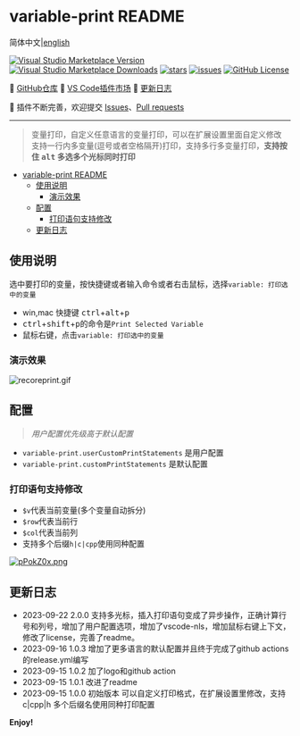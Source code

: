 <!--
 * @Author: nicheface nicheface@outlook.com
 * @Date: 2023-09-15 14:29:41
 * @LastEditors: nicheface nicheface@outlook.com
 * @LastEditTime: 2023-09-22 10:03:19
 * @FilePath: \\variable-print\\README.md
-->
<!--
 * @Author: gyg nicheface@outlook.com
 * @Date: 2023-09-15 14:29:41
 * @LastEditors: nicheface nicheface@outlook.com
 * @LastEditTime: 2023-09-22 09:49:13
 * @FilePath: \\variable-print\\README.md
-->
# variable-print README

简体中文|[english](./README%20EN.md)

[![Visual Studio Marketplace Version](https://img.shields.io/visual-studio-marketplace/v/nicheface.variable-print?label=version)](https://marketplace.visualstudio.com/items?itemName=nicheface.variable-print)
[![Visual Studio Marketplace Downloads](https://img.shields.io/visual-studio-marketplace/d/nicheface.variable-print?label=downloads)](https://marketplace.visualstudio.com/items?itemName=nicheface.variable-print)
[![stars](https://img.shields.io/github/stars/nicheface/variable-print)](https://github.com/nicheface/variable-print.git)
[![issues](https://img.shields.io/github/issues/nicheface/variable-print)](https://github.com/nicheface/variable-print.git)
[![GitHub License](https://img.shields.io/github/license/nicheface/variable-print)](https://github.com/nicheface/variable-print.git)

📕 [GitHub仓库](https://github.com/nicheface/variable-print.git)
📗 [VS Code插件市场](https://marketplace.visualstudio.com/items?itemName=nicheface.variable-print)
📘 [更新日志](https://github.com/nicheface/variable-print/blob/main/CHANGELOG.md)

📙 插件不断完善，欢迎提交 [Issues](https://github.com/nicheface/variable-print/issues)、[Pull requests](https://github.com/nicheface/variable-print/pulls)

---
>变量打印，自定义任意语言的变量打印，可以在扩展设置里面自定义修改
支持一行内多变量(逗号或者空格隔开)打印，支持多行多变量打印，**支持按住 <kbd>alt</kbd> 多选多个光标同时打印**

- [variable-print README](#variable-print-readme)
  - [使用说明](#使用说明)
    - [演示效果](#演示效果)
  - [配置](#配置)
    - [打印语句支持修改](#打印语句支持修改)
  - [更新日志](#更新日志)

## 使用说明

选中要打印的变量，按快捷键或者输入命令或者右击鼠标，选择`variable: 打印选中的变量`

- win,mac 快捷键 <kbd>ctrl</kbd>+<kbd>alt</kbd>+<kbd>p</kbd>
- <kbd>ctrl</kbd>+<kbd>shift</kbd>+<kbd>p</kbd>的命令是`Print Selected Variable`
- 鼠标右键，点击`variable: 打印选中的变量`

### 演示效果

<!-- ![recordprint](./imags/recoreprint.gif) -->

![recoreprint.gif](https://s1.locimg.com/2023/09/21/7003870674ca4.gif)

## 配置

>*用户配置优先级高于默认配置*

- `variable-print.userCustomPrintStatements` 是用户配置
- `variable-print.customPrintStatements` 是默认配置

### 打印语句支持修改

- `$v`代表当前变量(多个变量自动拆分)
- `$row`代表当前行
- `$col`代表当前列
- 支持多个后缀`h|c|cpp`使用同种配置

<!-- ![config](./imags/config.png) -->
[![pPokZ0x.png](https://z1.ax1x.com/2023/09/22/pPokZ0x.png)](https://imgse.com/i/pPokZ0x)

## 更新日志

- 2023-09-22 2.0.0 支持多光标，插入打印语句变成了异步操作，正确计算行号和列号，增加了用户配置选项，增加了vscode-nls，增加鼠标右键上下文，修改了license，完善了readme。
- 2023-09-16 1.0.3 增加了更多语言的默认配置并且终于完成了github actions的release.yml编写
- 2023-09-15 1.0.2 加了logo和github action
- 2023-09-15 1.0.1 改进了readme
- 2023-09-15 1.0.0 初始版本 可以自定义打印格式，在扩展设置里修改，支持 c|cpp|h 多个后缀名使用同种打印配置

**Enjoy!**
